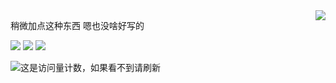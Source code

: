 <a href="#">
<img align="right" src="https://github-readme-stats.vercel.app/api?username=coloryr&show_icons=true&hide_border=true&icon_color=586069&title_color=a0a9af">
</a>

稍微加点这种东西
嗯也没啥好写的

![](https://img.shields.io/badge/-Java-ab7221?style=flat-square&logo=Java&logoColor=fff)
![](https://img.shields.io/badge/-Windows-0078D6?style=flat-square&logo=Windows)
![](https://img.shields.io/badge/-Android-green?style=flat-square&logo=Android&logoColor=fff)

![这是访问量计数，如果看不到请刷新](https://jwenjian-visitor-badge-5.glitch.me/badge?page_id=coloryr.coloyr.readme)

